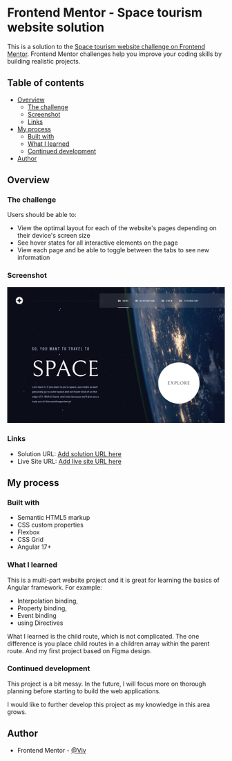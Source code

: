# Frontend Mentor - Space tourism website solution

This is a solution to the [Space tourism website challenge on Frontend Mentor](https://www.frontendmentor.io/challenges/space-tourism-multipage-website-gRWj1URZ3). Frontend Mentor challenges help you improve your coding skills by building realistic projects.

## Table of contents

- [Overview](#overview)
  - [The challenge](#the-challenge)
  - [Screenshot](#screenshot)
  - [Links](#links)
- [My process](#my-process)
  - [Built with](#built-with)
  - [What I learned](#what-i-learned)
  - [Continued development](#continued-development)
- [Author](#author)

## Overview

### The challenge

Users should be able to:

- View the optimal layout for each of the website's pages depending on their device's screen size
- See hover states for all interactive elements on the page
- View each page and be able to toggle between the tabs to see new information

### Screenshot

![](screenshot.png)

### Links

- Solution URL: [Add solution URL here](https://your-solution-url.com)
- Live Site URL: [Add live site URL here](https://your-live-site-url.com)

## My process

### Built with

- Semantic HTML5 markup
- CSS custom properties
- Flexbox
- CSS Grid
- Angular 17+

### What I learned

This is a multi-part website project and it is great for learning the basics of Angular framework.
For example:

- Interpolation binding,
- Property binding,
- Event binding
- using Directives

What I learned is the child route, which is not complicated. The one difference is you place child routes in a children array within the parent route.
And my first project based on Figma design.

### Continued development

This project is a bit messy. In the future, I will focus more on thorough planning before starting to build the web applications.

I would like to further develop this project as my knowledge in this area grows.

## Author

- Frontend Mentor - [@Viv](https://www.frontendmentor.io/profile/b-viv)
